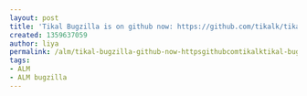 ```yaml
---
layout: post
title: 'Tikal Bugzilla is on github now: https://github.com/tikalk/tikal-bugzilla.git'
created: 1359637059
author: liya
permalink: /alm/tikal-bugzilla-github-now-httpsgithubcomtikalktikal-bugzillagit
tags:
- ALM
- ALM bugzilla
---
```


